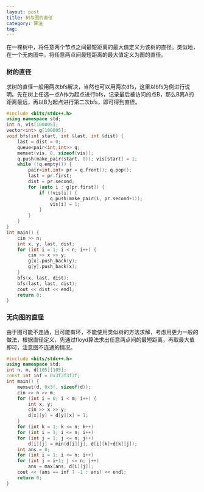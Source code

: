 ```yaml
---
layout: post
title: 树与图的直径
category: 算法
tag:
---
```


在一棵树中，将任意两个节点之间最短距离的最大值定义为该树的直径。类似地，在一个无向图中，将任意两点间最短距离的最大值定义为图的直径。

### 树的直径

求树的直径一般用两次bfs解决，当然也可以用两次dfs，这里以bfs为例进行说明。先在树上任选一点A作为起点进行bfs，记录最后被访问的点B，那么B离A的距离最远，再以B为起点进行第二次bfs，即可得到直径。

```cpp
#include <bits/stdc++.h>
using namespace std;
int n, vis[100005];
vector<int> g[100005];
void bfs(int start, int &last, int &dist) {
    last = dist = 0;
    queue<pair<int,int>> q;
    memset(vis, 0, sizeof(vis));
    q.push(make_pair(start, 0)); vis[start] = 1;
    while (!q.empty()) {
        pair<int,int> pr = q.front(); q.pop();
        last = pr.first;
        dist = pr.second;
        for (auto i : g[pr.first]) {
            if (!vis[i]) {
                q.push(make_pair(i, pr.second+1));
                vis[i] = 1;
            }
        }
    }
}
int main() {
    cin >> n;
    int x, y, last, dist;
    for (int i = 1; i < n; i++) {
        cin >> x >> y;
        g[x].push_back(y);
        g[y].push_back(x);
    }
    bfs(x, last, dist);
    bfs(last, last, dist);
    cout << dist << endl;
    return 0;
}
```

### 无向图的直径

由于图可能不连通，且可能有环，不能使用类似树的方法求解，考虑用更为一般的做法，根据直径定义，先通过floyd算法求出任意两点间的最短距离，再取最大值即可，注意图不连通的情况。

```cpp
#include <bits/stdc++.h>
using namespace std;
int n, m, d[105][105];
const int inf = 0x3f3f3f3f;
int main() {
    memset(d, 0x3f, sizeof(d));
    cin >> n >> m;
    for (int i = 0; i < m; i++) {
        int x, y;
        cin >> x >> y;
        d[x][y] = d[y][x] = 1;
    }
    for (int k = 1; k <= n; k++)
    for (int i = 1; i <= n; i++)
    for (int j = 1; j <= n; j++)
        d[i][j] = min(d[i][j], d[i][k]+d[k][j]);
    int ans = 0;
    for (int i = 1; i <= n; i++)
    for (int j = i+1; j <= n; j++)
        ans = max(ans, d[i][j]);
    cout << (ans == inf ? -1 : ans) << endl;
    return 0;
}
```
